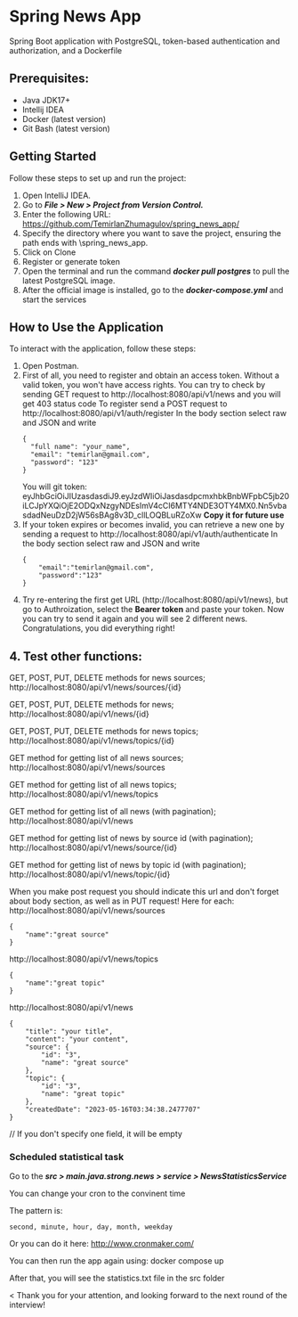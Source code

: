 # Spring News App
Spring Boot application with PostgreSQL, token-based authentication and authorization, and a Dockerfile

## Prerequisites:
* Java JDK17+
* Intellij IDEA
* Docker (latest version)
* Git Bash (latest version)

## Getting Started
Follow these steps to set up and run the project:

1. Open IntelliJ IDEA.
2. Go to ***File > New > Project from Version Control.***
3. Enter the following URL: https://github.com/TemirlanZhumagulov/spring_news_app/
4. Specify the directory where you want to save the project, ensuring the path ends with \spring_news_app.
5. Click on Clone
6. Register or generate token
7. Open the terminal and run the command ***docker pull postgres*** to pull the latest PostgreSQL image.
8. After the official image is installed, go to the ***docker-compose.yml*** and start the services 

## How to Use the Application
To interact with the application, follow these steps:

1. Open Postman.
2. First of all, you need to register and obtain an access token. Without a valid token, you won't have access rights.
   You can try to check by sending GET request to http://localhost:8080/api/v1/news and you will get 403 status code
   To register send a POST request to http://localhost:8080/api/v1/auth/register
   In the body section select raw and JSON and write
    ```
    {
      "full name": "your_name",
      "email": "temirlan@gmail.com",
      "password": "123"
    }
    ```
   You will git token: eyJhbGciOiJIUzasdasdiJ9.eyJzdWIiOiJasdasdpcmxhbkBnbWFpbC5jb20iLCJpYXQiOjE2ODQxNzgyNDEsImV4cCI6MTY4NDE3OTY4MX0.Nn5vbasdadNeuDzD2jW56sBAg8v3D_cllLOQBLuRZoXw
   **Copy it for future use**
3. If your token expires or becomes invalid, you can retrieve a new one by sending a request to http://localhost:8080/api/v1/auth/authenticate
   In the body section select raw and JSON and write
    ```
    {
        "email":"temirlan@gmail.com",
        "password":"123"
    }
    ```
4. Try re-entering the first get URL (http://localhost:8080/api/v1/news), but go to Authroization, select the **Bearer token** and paste your token.
   Now you can try to send it again and you will see 2 different news. Congratulations, you did everything right!

## 4. Test other functions:
GET, POST, PUT, DELETE methods for news sources; http://localhost:8080/api/v1/news/sources/{id} 

GET, POST, PUT, DELETE methods for news; http://localhost:8080/api/v1/news/{id}

GET, POST, PUT, DELETE methods for news topics; http://localhost:8080/api/v1/news/topics/{id}

GET method for getting list of all news sources; http://localhost:8080/api/v1/news/sources

GET method for getting list of all news topics; http://localhost:8080/api/v1/news/topics

GET method for getting list of all news (with pagination); http://localhost:8080/api/v1/news

GET method for getting list of news by source id (with pagination); http://localhost:8080/api/v1/news/source/{id}

GET method for getting list of news by topic id (with pagination); http://localhost:8080/api/v1/news/topic/{id}

When you make post request you should indicate this url and don't forget about body section, as well as in PUT request! Here for each:
http://localhost:8080/api/v1/news/sources
```
{
    "name":"great source"
}
```
http://localhost:8080/api/v1/news/topics
```
{
    "name":"great topic"
}
```
http://localhost:8080/api/v1/news
```
{
    "title": "your title",
    "content": "your content",
    "source": {
        "id": "3",
        "name": "great source"
    },
    "topic": {
        "id": "3",
        "name": "great topic"
    },
    "createdDate": "2023-05-16T03:34:38.2477707"
}
```
// If you don't specify one field, it will be empty
### Scheduled statistical task
Go to the ***src > main.java.strong.news > service  > NewsStatisticsService***

You can change your cron to the convinent time 

The pattern is:
```
second, minute, hour, day, month, weekday
````
Or you can do it here: http://www.cronmaker.com/

You can then run the app again using: docker compose up

After that, you will see the statistics.txt file in the src folder

< Thank you for your attention, and looking forward to the next round of the interview!
